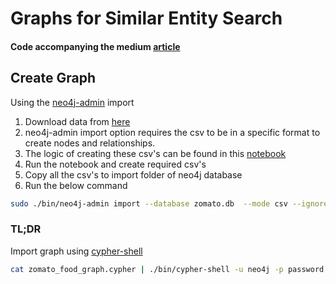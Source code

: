 # Graphs for Similar Entity Search

#### Code accompanying the medium [article](https://medium.com/p/23a23364d08f)
## Create Graph

Using the [neo4j-admin](https://neo4j.com/docs/operations-manual/current/tools/import/syntax/) import 
1. Download data from [here](https://www.kaggle.com/himanshupoddar/zomato-bangalore-restaurants) 
2. neo4j-admin import option requires the csv to be in a specific format to create nodes and relationships.
3. The logic of creating these csv's can be found in this [notebook]()
4. Run the notebook and create required csv's
5. Copy all the csv's to import folder of neo4j database
6. Run the below command 
```bash
sudo ./bin/neo4j-admin import --database zomato.db  --mode csv --ignore-missing-nodes --multiline-fields=True --ignore-duplicate-nodes --nodes:Location=import/locations.csv --nodes:Restaurant=import/restaurant.csv --nodes:Dish=import/dishes.csv --nodes:Type=import/type.csv --nodes:Cuisine=import/cuisine.csv --relationships:SERVES_CUISINE=import/cuisine_restaurant.csv --relationships:SERVES_DISH=import/restaurant_dish.csv --relationships:FALL_UNDER import/type_restaurant.csv --relationships:FAMOUS_FOR=import/liked_dishes_restaurant.csv --relationships:IN_AREA=import/restaurant_location.csv
```

### TL;DR

Import graph using [cypher-shell](https://neo4j.com/developer/kb/export-sub-graph-to-cypher-and-import/)

```bash
cat zomato_food_graph.cypher | ./bin/cypher-shell -u neo4j -p password
```
